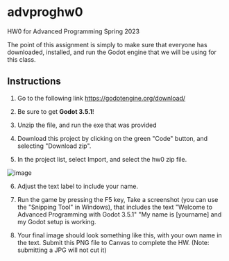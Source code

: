 # advproghw0
HW0 for Advanced Programming Spring 2023

The point of this assignment is simply to make sure that everyone has downloaded, installed, and run the Godot engine that we will be using for this class.

## Instructions

1. Go to the following link
https://godotengine.org/download/

2. Be sure to get **Godot 3.5.1**!

3. Unzip the file, and run the exe that was provided

4. Download this project by clicking on the green "Code" button, and selecting "Download zip".

5. In the project list, select Import, and select the hw0 zip file.

![image](https://user-images.githubusercontent.com/392417/220438016-56208bec-fb9c-49aa-bdda-0266a0170485.png)

6. Adjust the text label to include your name.

7. Run the game by pressing the F5 key, Take a screenshot (you can use the "Snipping Tool" in Windows), that includes the text "Welcome to Advanced Programming with Godot 3.5.1" "My name is [yourname] and my Godot setup is working.

8. Your final image should look something like this, with your own name in the text. Submit this PNG file to Canvas to complete the HW. 
(Note: submitting a JPG will not cut it)
